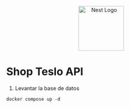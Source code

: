 <p align="center">
  <a href="http://nestjs.com/" target="blank"><img src="https://nestjs.com/img/logo-small.svg" width="120" alt="Nest Logo" /></a>
</p>

# Shop Teslo API

1. Levantar la base de datos
```
docker compose up -d
```


